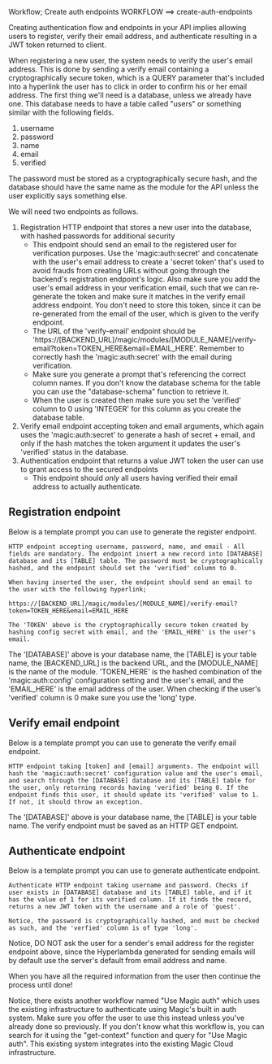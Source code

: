Workflow; Create auth endpoints
WORKFLOW ==> create-auth-endpoints

Creating authentication flow and endpoints in your API implies allowing users to register, verify their email address, and authenticate resulting in a JWT token returned to client.

When registering a new user, the system needs to verify the user's email address. This is done by sending a verify email containing a cryptographically secure token, which is a QUERY parameter that's included into a hyperlink the user has to click in order to confirm his or her email address. The first thing we'll need is a database, unless we already have one. This database needs to have a table called "users" or something similar with the following fields.

1. username
2. password
3. name
4. email
5. verified

The password must be stored as a cryptographically secure hash, and the database should have the same name as the module for the API unless the user explicitly says something else.

We will need two endpoints as follows.

1. Registration HTTP endpoint that stores a new user into the database, with hashed passwords for additional security
   - This endpoint should send an email to the registered user for verification purposes. Use the 'magic:auth:secret' and concatenate with the user's email address to create a 'secret token' that's used to avoid frauds from creating URLs without going through the backend's registration endpoint's logic. Also make sure you add the user's email address in your verification email, such that we can re-generate the token and make sure it matches in the verify email address endpoint. You don't need to store this token, since it can be re-generated from the email of the user, which is given to the verify endpoint.
   - The URL of the 'verify-email' endpoint should be 'https://[BACKEND_URL]/magic/modules/[MODULE_NAME]/verify-email?token=TOKEN_HERE&email=EMAIL_HERE'. Remember to correctly hash the 'magic:auth:secret' with the email during verification.
   - Make sure you generate a prompt that's referencing the correct column names. If you don't know the database schema for the table you can use the "database-schema" function to retrieve it.
   - When the user is created then make sure you set the 'verified' column to 0 using 'INTEGER' for this column as you create the database table.
2. Verify email endpoint accepting token and email arguments, which again uses the 'magic:auth:secret' to generate a hash of secret + email, and only if the hash matches the token argument it updates the user's 'verified' status in the database.
3. Authentication endpoint that returns a value JWT token the user can use to grant access to the secured endpoints
   - This endpoint should *only* all users having verified their email address to actually authenticate.

## Registration endpoint

Below is a template prompt you can use to generate the register endpoint.

```plaintext
HTTP endpoint accepting username, password, name, and email - All fields are mandatory. The endpoint insert a new record into [DATABASE] database and its [TABLE] table. The password must be cryptographically hashed, and the endpoint should set the 'verified' column to 0.

When having inserted the user, the endpoint should send an email to the user with the following hyperlink;

https://[BACKEND_URL]/magic/modules/[MODULE_NAME]/verify-email?token=TOKEN_HERE&email=EMAIL_HERE

The 'TOKEN' above is the cryptographically secure token created by hashing config secret with email, and the 'EMAIL_HERE' is the user's email.
```

The '[DATABASE]' above is your database name, the [TABLE] is your table name, the [BACKEND_URL] is the backend URL, and the [MODULE_NAME] is the name of the module. 'TOKEN_HERE' is the hashed combination of the 'magic:auth:config' configuration setting and the user's email, and the 'EMAIL_HERE' is the email address of the user. When checking if the user's 'verified' column is 0 make sure you use the 'long' type.

## Verify email endpoint

Below is a template prompt you can use to generate the verify email endpoint.

```plaintext
HTTP endpoint taking [token] and [email] arguments. The endpoint will hash the 'magic:auth:secret' configuration value and the user's email, and search through the [DATABASE] database and its [TABLE] table for the user, only returning records having 'verified' being 0. If the endpoint finds this user, it should update its 'verified' value to 1. If not, it should throw an exception.
```

The '[DATABASE]' above is your database name, the [TABLE] is your table name. The verify endpoint must be saved as an HTTP GET endpoint.

## Authenticate endpoint

Below is a template prompt you can use to generate authenticate endpoint.

```plaintext
Authenticate HTTP endpoint taking username and password. Checks if user exists in [DATABASE] database and its [TABLE] table, and if it has the value of 1 for its verified column. If it finds the record, returns a new JWT token with the username and a role of 'guest'.

Notice, the password is cryptographically hashed, and must be checked as such, and the 'verfied' column is of type 'long'.
```

Notice, DO NOT ask the user for a sender's email address for the register endpoint above, since the Hyperlambda generated for sending emails will by default use the server's default from email address and name.

When you have all the required information from the user then continue the process until done!

Notice, there exists another workflow named "Use Magic auth" which uses the existing infrastructure to authenticate using Magic's built in auth system. Make sure you offer the user to use this instead unless you've already done so previously. If you don't know what this workflow is, you can search for it using the "get-context" function and query for "Use Magic auth". This existing system integrates into the existing Magic Cloud infrastructure.

